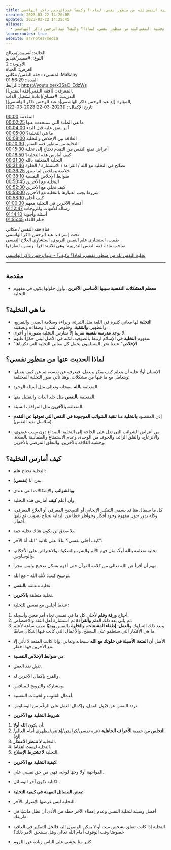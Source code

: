 ```yaml
---
title: تخلية النفس لله من منظور نفسي، لماذا؟ وكيف؟ عبدالرحمن ذاكر الهاشمي
created: 2023-03-22 14:20:08
updated: 2023-03-22 14:25:45
aliases:
  - تخلية النفس لله من منظور نفسي، لماذا؟ وكيف؟ عبدالرحمن ذاكر الهاشمي
learnernotes: true
website: ar/notes/media
---
```


الحالة:: #مصدر/معالج  
النوع:: #مصدر/فيديو  
اﻷولوية:: 2  
الغرض:: الحياة  
المنشيء:: فقه النفس/ مكاني Makany  
المدة:: 01:56:29  
الرابط:: <https://youtu.be/x3SaO_EdzWs>  
المعرفة:: [[فقه النفس|فقه النفس]],  
التدريب:: #مساق/إعادة_تشغيل_الذات  
المؤثر:: [[د عبد الرحمن ذاكر الهاشمي|د عبد الرحمن ذاكر الهاشمي]],  
تاريخ اﻹكمال:: [[2023-03-22|2023-03-22]]

<a href="https://www.youtube.com/watch?v=x3SaO_EdzWs&amp;t=0">00:00</a> المقدمة  
<a href="https://www.youtube.com/watch?v=x3SaO_EdzWs&amp;t=145">00:02:25</a> ما هي المادة التي سنتحدث عنها  
<a href="https://www.youtube.com/watch?v=x3SaO_EdzWs&amp;t=240">00:04:00</a> أمر نتفق عليه قبل البدء  
<a href="https://www.youtube.com/watch?v=x3SaO_EdzWs&amp;t=300">00:05:00</a> ما هي التخلية؟  
<a href="https://www.youtube.com/watch?v=x3SaO_EdzWs&amp;t=480">00:08:00</a> العلاقة بين الإخلاص والتخلية  
<a href="https://www.youtube.com/watch?v=x3SaO_EdzWs&amp;t=630">00:10:30</a> التخلية من منظور فقه النفس  
<a href="https://www.youtube.com/watch?v=x3SaO_EdzWs&amp;t=930">00:15:30</a> أعراض تمنع النفس من التقدم تحتاج إلى تخلية  
<a href="https://www.youtube.com/watch?v=x3SaO_EdzWs&amp;t=1130">00:18:50</a> كيف أمارس هذه التخلية؟  
<a href="https://www.youtube.com/watch?v=x3SaO_EdzWs&amp;t=1290">00:21:30</a> التخلية المتعلقة بالله  
<a href="https://www.youtube.com/watch?v=x3SaO_EdzWs&amp;t=1906">00:31:46</a> نصائح في التخلية مع الله / القراءة / الاستشارة / الخلوة  
<a href="https://www.youtube.com/watch?v=x3SaO_EdzWs&amp;t=2185">00:36:25</a> خلاصة وملخص لما سبق  
<a href="https://www.youtube.com/watch?v=x3SaO_EdzWs&amp;t=2290">00:38:10</a> ضوابط الإخلاص النفسية  
<a href="https://www.youtube.com/watch?v=x3SaO_EdzWs&amp;t=3045">00:50:45</a> التخلية مع الآخرين  
<a href="https://www.youtube.com/watch?v=x3SaO_EdzWs&amp;t=3150">00:52:30</a> كيف نخلي مع الآخرين  
<a href="https://www.youtube.com/watch?v=x3SaO_EdzWs&amp;t=3180">00:53:00</a> شروط يجب اعتبارها بالتخلية مع الآخرين  
<a href="https://www.youtube.com/watch?v=x3SaO_EdzWs&amp;t=3490">00:58:10</a> كيف أخلي  
<a href="https://www.youtube.com/watch?v=x3SaO_EdzWs&amp;t=3630">01:00:30</a> أقسام الآخرين في التخلية معهم  
<a href="https://www.youtube.com/watch?v=x3SaO_EdzWs&amp;t=4367">01:12:47</a> رسالة للأمهات وللزوجات  
<a href="https://www.youtube.com/watch?v=x3SaO_EdzWs&amp;t=4450">01:14:10</a> أسئلة وأجوبة  
<a href="https://www.youtube.com/watch?v=x3SaO_EdzWs&amp;t=6945">01:55:45</a> ختام اللقاء

قناة فقه النفس / مكاني  
تحت إشراف: عبد الرحمن ذاكر الهاشمي  
طبيب، استشاري علم النفس التربوي، استشاري العلاج النفسي  
صاحب مادة فقه النفس التدريبية؛ وهي ثلاثية: اقرأ، ونفس، لتعارفوا

[تخلية النفس لله من منظور نفسي، لماذا؟ وكيف؟ - عبدالرحمن ذاكر الهاشمي](https://youtu.be/x3SaO_EdzWs)

---

## مقدمة

- **معظم المشكلات النفسية سببها الأساسي الآخرين**، وأول حلولها يكون في مفهوم التخلية.

## ما هي التخلية؟

- **التخلية** لها معاني كثيرة في اللغة مثل التبرئة، وبراءة وسلامة الصدر، والتفريغ، والتطهير، **والتنقية**، وخلوص الشيء وصفاءه وتصفيته.
- لا يوجد **مدرسة نفسية** تقريبا إلاّ تمارس التخلية بصورة أو أخرى.
- مفهوم **التخلية** في الإسلام ارتبط بالصوفية، لكنه في اﻷصل ليس حكرًا عليهم.
- "**الإخلاص**" عندنا نحن المسلمون يحمل كل معاني التخلية التي ذكرناها.

## لماذا الحديث عنها من منظور نفسي؟

- الإنسان أولًا عليه أن يتعلم كيف يفكر ويعقل، فيعرف عن نفسه، ثم عن كيف يتقبلها ويتعامل مع ما فيها من مشكلات، وهنا تأتي صور التخلية المختلفة:
- المتعلقة **بالله** سبحانه وتعالى مثل أسئلة الوجود.
- المتعلقة **بالنفس** مثل جلد الذات والتقليل منها.
- المتعلقة **بالآخرين** مثل المواقف السيئة.

- إذن المقصود **بالتخلية** هنا **تنقية الشوائب الموجودة في النفس التي تعوقها عن التقدم** (سلاسل تقيد النفس).

- من أعراض الشوائب التي تدل على الحاجة إلى التخلية: الصداع دون سبب عضوي، والانزعاج، والقلق الزائد، والخوف من الوحدة، وعدم الاستمتاع والطمأنينة بالصلاة، وخشية العَلاقة بالآخرين، والتعلق المرضي بالآخرين.

## كيف أمارس التخلية؟

- التخلية تحتاج **علم**:
- بمن أنا (**نفسي**).
- **وبالشوائب** والإشكالات التي عندي.
- وأن أعلم **كيف** أمارس هذه التخلية.

- كل ما سيقال هنا قد يسمي التفكير الإيجابي أو التصحيح المعرفي أو العلاج المعرفي، وكله يدور حول مفهوم وجود أفكار وخواطر خطأ من البداية تحتاج تصويب ثم يليها أعمال.

- بلا صدق لن يكون هناك تخلية حقة.

- كيف أخلي نفسي؟ بناءًا على ثلاثية "الله أنا الآخر":
- تخلية متعلقة **بالله** أولًا، مثل فهم الألم والشر، والشكوك والاعتراض على اﻷحكام، والوساوس.
- مهم أن أقرأ عن الله تعالى من كلامه القرآن حتى أفهم بشكل صحيح وليس مجزأ.
- ترشيح كتب: لأنك الله - مع الله.
- تخلية متعلقة **بالنفس**.
- تخلية متعلقة **بالآخرين**.

- عندما أجلس مع نفسي للتخلية:

1. أحتاج **ورقة وقلم** لأخلي كل ما في نفسي تجاه أمر معين وأسجله.
2. ثم يأتي بعد ذلك العلم **والقراءة** ثم استشارة أهل الثقة والاختصاص.
3. وبعد ذلك السلوك و**العمل**: **إطفاء المشتتات**، **والخلوة** بالنفس **يوميًا** نصف ساعة لأعلم ما هي الأفكار التي ستطفو على السطح، والأعمال التي كانت فيها إشكال سابقًا.

- الأصل أن **المتعة الأصيلة في خلوتك مع الله** سبحانه وتعالى، وإذا كانت المتعة لا تأتي إلا مع الآخرين فهذا خطر.

- من **ضوابط الإخلاص النفسية**:
- تقبل نقد العمل.
- والفرح بإكمال الآخرين له.
- ومشاركة والترويج للمنافس.
- أعمال القلوب والخبيئات النفسية.
- تردد النفس عن قَبُول العمل، وإكمال العمل على الرغْم من الوساوس.

- **شروط التخلية مع الآخرين**:

1. أن يكون **الله أولا**.
2. **التخلص من** حقيبة **الأعراف الجاهلية** (عزة نفسي/كرامتي/إهانتي/مظهري أمام العالم/إلخ)
3. التخلية **لا تنتظر الاعتذار**.
4. التخلية **ليست انتقاما**.
5. التخلية **لا تشترط الإصلاح**.

- **كيفية التخلية مع الآخرين**:
- المواجهة أولا وجهًا لوجه، فهي من حق نفسي علي.
- الكتابة تكون آخر الوسائل.

- **بعض المسائل المهمة في كيفية التخلية**:
- التخلية ليس غرضها الإضرار بالآخر.
- أفضل وسيلة لتخلية النفس وعدم إعطاء الآخر حظه من الأذى أن تظل ماشيًا في طريقك.
- التخلية إذا كانت تتعلق بشخص ميت أو لا يمكن الوصول إليه فالحل التفكير في العاقبة خصوصًا وقت الوقوف أمام الله تعالى وهل يستحق اﻷمر ذلك؟
- كثير منا يخشى على الناس زيادة عن اللزوم.
